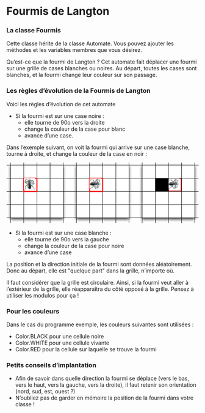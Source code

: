# Fourmis de Langton

### La classe Fourmis

Cette classe hérite de la classe Automate. Vous pouvez ajouter les méthodes et les variables membres que vous désirez.

Qu’est-ce que la fourmi de Langton ? Cet automate fait déplacer une fourmi sur une grille de cases blanches ou noires. Au départ, toutes les cases sont blanches, et la fourmi change leur couleur sur son passage.

### Les règles d’évolution de la Fourmis de Langton

Voici les règles d’évolution de cet automate

* Si la fourmi est sur une case noire :
  * elle tourne de 90o vers la droite
  * change la couleur de la case pour blanc
  * avance d’une case.

Dans l’exemple suivant, on voit la fourmi qui arrive sur une case blanche, tourne à droite, et change la couleur de la case en noir :

![](../../.gitbook/assets/image%20%286%29.png)

* Si la fourmi est sur une case blanche :
  * elle tourne de 90o vers la gauche
  * change la couleur de la case pour noire
  * avance d’une case

La position et la direction initiale de la fourmi sont données aléatoirement. Donc au départ, elle est "quelque part" dans la grille, n’importe où. 

Il faut considérer que la grille est circulaire. Ainsi, si la fourmi veut aller à l’extérieur de la grille, elle réapparaîtra du côté opposé à la grille. Pensez à utiliser les modulos pour ça !

### Pour les couleurs

Dans le cas du programme exemple, les couleurs suivantes sont utilisées :

* Color.BLACK pour une cellule noire
* Color.WHITE pour une cellule vivante
* Color.RED pour la cellule sur laquelle se trouve la fourmi

### Petits conseils d’implantation

* Afin de savoir dans quelle direction la fourmi se déplace \(vers le bas, vers le haut, vers la gauche, vers la droite\), il faut retenir son orientation \(nord, sud, est, ouest ?\)
* N’oubliez pas de garder en mémoire la position de la fourmi dans votre classe !



